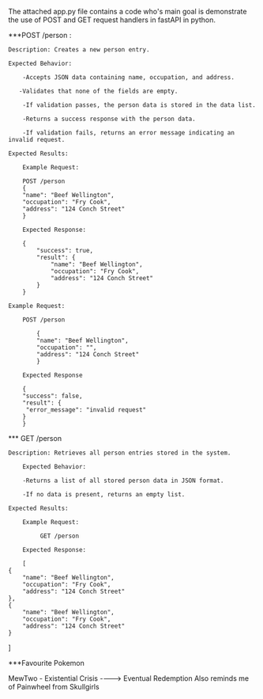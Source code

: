 The attached app.py file contains a code who's main goal is demonstrate the use of POST and GET request handlers in fastAPI in python.

***POST /person :

    Description: Creates a new person entry.

    Expected Behavior:

        -Accepts JSON data containing name, occupation, and address.

       -Validates that none of the fields are empty.

        -If validation passes, the person data is stored in the data list.

        -Returns a success response with the person data.

        -If validation fails, returns an error message indicating an invalid request.

    Expected Results:

        Example Request:

        POST /person
        {
        "name": "Beef Wellington",
        "occupation": "Fry Cook",
        "address": "124 Conch Street"
        }

        Expected Response:

        {
            "success": true,
            "result": {
                "name": "Beef Wellington",
                "occupation": "Fry Cook",
                "address": "124 Conch Street"
            }
        }

    Example Request:

        POST /person

            {
            "name": "Beef Wellington",
            "occupation": "",
            "address": "124 Conch Street"
            }   

        Expected Response

        {
        "success": false,
        "result": {
         "error_message": "invalid request"
        }
        }

*** GET /person

    Description: Retrieves all person entries stored in the system.

        Expected Behavior:

        -Returns a list of all stored person data in JSON format.

        -If no data is present, returns an empty list.

    Expected Results:

        Example Request: 

             GET /person

        Expected Response:

        [
    {
        "name": "Beef Wellington",
        "occupation": "Fry Cook",
        "address": "124 Conch Street"
    },
    {
        "name": "Beef Wellington",
        "occupation": "Fry Cook",
        "address": "124 Conch Street"
    }
]  

***Favourite Pokemon

MewTwo - Existential Crisis ---->  Eventual Redemption 
Also reminds me of Painwheel from Skullgirls
